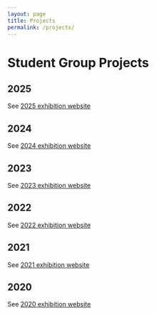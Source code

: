 ```yaml
---
layout: page
title: Projects
permalink: /projects/
---
```


# Student Group Projects

## 2025

See [2025 exhibition website](https://up-mitc-ds.github.io/808exhibition/papers.html?filter=year&search=2025)

## 2024

See [2024 exhibition website](https://up-mitc-ds.github.io/808exhibition/papers.html?filter=year&search=2024)

## 2023

See [2023 exhibition website](https://up-mitc-ds.github.io/808exhibition/papers.html?filter=year&search=2023)

## 2022

See [2022 exhibition website](https://up-mitc-ds.github.io/808exhibition/papers.html?filter=year&search=2022)

## 2021

See [2021 exhibition website](https://up-mitc-ds.github.io/808exhibition/papers.html?filter=year&search=2021)

## 2020

See [2020 exhibition website](https://up-mitc-ds.github.io/808exhibition/papers.html?filter=year&search=2020)
